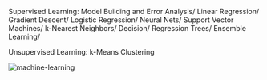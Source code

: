 

 Supervised Learning:
 Model Building and Error Analysis/
 Linear Regression/
 Gradient Descent/
 Logistic Regression/
 Neural Nets/
 Support Vector Machines/
 k-Nearest Neighbors/
 Decision/ Regression Trees/
 Ensemble Learning/

 Unsupervised Learning:
 k-Means Clustering
 
 ![machine-learning](https://user-images.githubusercontent.com/101298565/166833027-3d1c6fb7-4a1c-4d03-9572-7e3941bc69ca.png)

